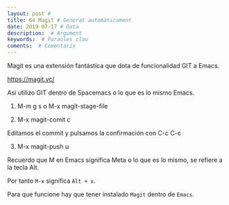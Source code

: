 ```yaml
---
layout: post #
title: 64 Magit # Generat automàticament
date: 2019-07-17 # Data
description:  # Argument
keywords:  # Paraules clau
coments:  # Comentaris
---
```


Magit es una extensión fantástica que dota de funcionalidad GIT a Emacs.

https://magit.vc/

Así utilizo GIT dentro de Spacemacs o lo que es lo mismo Emacs.

1. M-m g s o M-x magit-stage-file

2. M-x magit-comit c

Editamos el commit y pulsamos la confirmación con C-c C-c

3. M-x magit-push u

Recuerdo que M en Emacs significa Meta o lo que es lo mismo, se refiere a la tecla Alt.

Por tanto `M-x` significa `Alt + x`.

Para que funcione hay que tener instalado `Magit` dentro de `Emacs`.
